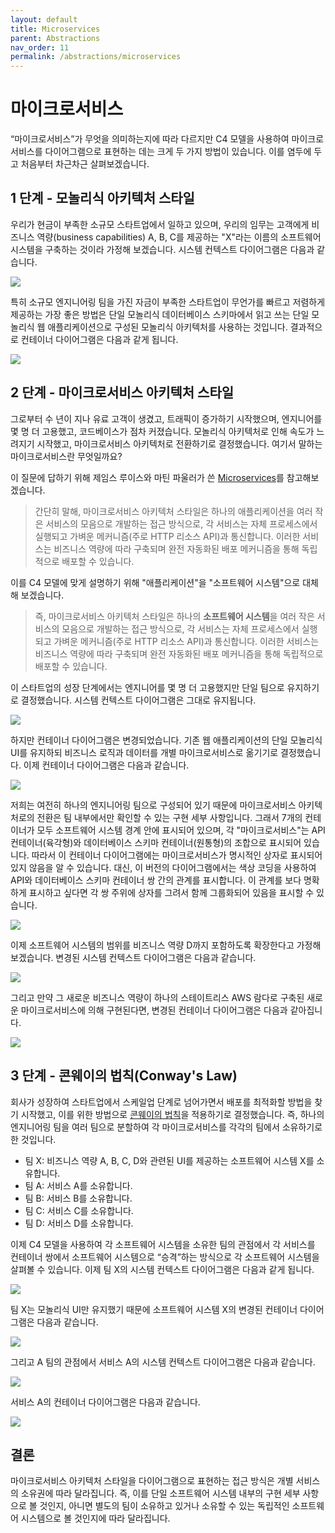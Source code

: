 ```yaml
---
layout: default
title: Microservices
parent: Abstractions
nav_order: 11
permalink: /abstractions/microservices
---
```


# 마이크로서비스

“마이크로서비스”가 무엇을 의미하는지에 따라 다르지만 C4 모델을 사용하여 마이크로서비스를 다이어그램으로 표현하는 데는 크게 두 가지 방법이 있습니다. 이를 염두에 두고 처음부터 차근차근 살펴보겠습니다.

## 1 단계 - 모놀리식 아키텍처 스타일

<!--"비즈니스 기능(business function)"과 구분되어야 하기 때문에 "비즈니스 역량(business capabilities))으로 번역하였습니다. 또한 비즈니스 모델과 관련된 글들에서 "비즈니스 역량"으로 번역되고 있었습니다.
참고: https://bizzdesign.com/blog/why-business-capabilities-are-key-in-business-architecture/-->

우리가 현금이 부족한 소규모 스타트업에서 일하고 있으며, 우리의 임무는 고객에게 비즈니스 역량(business capabilities) A, B, C를 제공하는 "X"라는 이름의 소프트웨어 시스템을 구축하는 것이라 가정해 보겠습니다. 시스템 컨텍스트 다이어그램은 다음과 같습니다.

[![](../images/microservices/1.png)](../images/microservices/1.png)

특히 소규모 엔지니어링 팀을 가진 자금이 부족한 스타트업이 무언가를 빠르고 저렴하게 제공하는 가장 좋은 방법은 단일 모놀리식 데이터베이스 스키마에서 읽고 쓰는 단일 모놀리식 웹 애플리케이션으로 구성된 모놀리식 아키텍처를 사용하는 것입니다. 결과적으로 컨테이너 다이어그램은 다음과 같게 됩니다.

[![](../images/microservices/2.png)](../images/microservices/2.png)

## 2 단계 - 마이크로서비스 아키텍처 스타일

그로부터 수 년이 지나 유료 고객이 생겼고, 트래픽이 증가하기 시작했으며, 엔지니어를 몇 명 더 고용했고, 코드베이스가 점차 커졌습니다. 모놀리식 아키텍처로 인해 속도가 느려지기 시작했고, 마이크로서비스 아키텍처로 전환하기로 결정했습니다. 여기서 말하는 마이크로서비스란 무엇일까요?

이 질문에 답하기 위해 제임스 루이스와 마틴 파울러가 쓴 [Microservices](https://martinfowler.com/articles/microservices.html)를 참고해보겠습니다.

> 간단히 말해, 마이크로서비스 아키텍처 스타일은 하나의 애플리케이션을 여러 작은 서비스의 모음으로 개발하는 접근 방식으로, 각 서비스는 자체 프로세스에서 실행되고 가벼운 메커니즘(주로 HTTP 리소스 API)과 통신합니다. 이러한 서비스는 비즈니스 역량에 따라 구축되며 완전 자동화된 배포 메커니즘을 통해 독립적으로 배포할 수 있습니다.

이를 C4 모델에 맞게 설명하기 위해 "애플리케이션"을 "소프트웨어 시스템"으로 대체해 보겠습니다.

> 즉, 마이크로서비스 아키텍처 스타일은 하나의 **소프트웨어 시스템**을 여러 작은 서비스의 모음으로 개발하는 접근 방식으로, 각 서비스는 자체 프로세스에서 실행되고 가벼운 메커니즘(주로 HTTP 리소스 API)과 통신합니다. 이러한 서비스는 비즈니스 역량에 따라 구축되며 완전 자동화된 배포 메커니즘을 통해 독립적으로 배포할 수 있습니다.

이 스타트업의 성장 단계에서는 엔지니어를 몇 명 더 고용했지만 단일 팀으로 유지하기로 결정했습니다. 시스템 컨텍스트 다이어그램은 그대로 유지됩니다.

[![](../images/microservices/3.png)](../images/microservices/3.png)

하지만 컨테이너 다이어그램은 변경되었습니다. 기존 웹 애플리케이션의 단일 모놀리식 UI를 유지하되 비즈니스 로직과 데이터를 개별 마이크로서비스로 옮기기로 결정했습니다. 이제 컨테이너 다이어그램은 다음과 같습니다.

[![](../images/microservices/4.png)](../images/microservices/4.png)

저희는 여전히 하나의 엔지니어링 팀으로 구성되어 있기 때문에 마이크로서비스 아키텍처로의 전환은 팀 내부에서만 확인할 수 있는 구현 세부 사항입니다. 그래서 7개의 컨테이너가 모두 소프트웨어 시스템 경계 안에 표시되어 있으며, 각 "마이크로서비스"는 API 컨테이너(육각형)와 데이터베이스 스키마 컨테이너(원통형)의 조합으로 표시되어 있습니다.
따라서 이 컨테이너 다이어그램에는 마이크로서비스가 명시적인 상자로 표시되어 있지 않음을 알 수 있습니다.
대신, 이 버전의 다이어그램에서는 색상 코딩을 사용하여 API와 데이터베이스 스키마 컨테이너 쌍 간의 관계를 표시합니다. 이 관계를 보다 명확하게 표시하고 싶다면 각 쌍 주위에 상자를 그려서 함께 그룹화되어 있음을 표시할 수 있습니다.

[![](../images/microservices/5.png)](../images/microservices/5.png)

이제 소프트웨어 시스템의 범위를 비즈니스 역량 D까지 포함하도록 확장한다고 가정해 보겠습니다.
변경된 시스템 컨텍스트 다이어그램은 다음과 같습니다.

[![](../images/microservices/6.png)](../images/microservices/6.png)

그리고 만약 그 새로운 비즈니스 역량이 하나의 스테이트리스 AWS 람다로 구축된 새로운 마이크로서비스에 의해 구현된다면, 변경된 컨테이너 다이어그램은 다음과 같아집니다.

[![](../images/microservices/7.png)](../images/microservices/7.png)

## 3 단계 - 콘웨이의 법칙(Conway's Law)

회사가 성장하여 스타트업에서 스케일업 단계로 넘어가면서 배포를 최적화할 방법을 찾기 시작했고, 이를 위한 방법으로 [콘웨이의 법칙](https://en.wikipedia.org/wiki/Conway%27s_law)을 적용하기로 결정했습니다.
즉, 하나의 엔지니어링 팀을 여러 팀으로 분할하여 각 마이크로서비스를 각각의 팀에서 소유하기로 한 것입니다.

- 팀 X: 비즈니스 역량 A, B, C, D와 관련된 UI를 제공하는 소프트웨어 시스템 X를 소유합니다.
- 팀 A: 서비스 A를 소유합니다.
- 팀 B: 서비스 B를 소유합니다.
- 팀 C: 서비스 C를 소유합니다.
- 팀 D: 서비스 D를 소유합니다.

이제 C4 모델을 사용하여 각 소프트웨어 시스템을 소유한 팀의 관점에서 각 서비스를 컨테이너 쌍에서 소프트웨어 시스템으로 “승격”하는 방식으로 각 소프트웨어 시스템을 살펴볼 수 있습니다. 이제 팀 X의 시스템 컨텍스트 다이어그램은 다음과 같게 됩니다.

[![](../images/microservices/8.png)](../images/microservices/8.png)

팀 X는 모놀리식 UI만 유지했기 때문에 소프트웨어 시스템 X의 변경된 컨테이너 다이어그램은 다음과 같습니다.

[![](../images/microservices/9.png)](../images/microservices/9.png)

그리고 A 팀의 관점에서 서비스 A의 시스템 컨텍스트 다이어그램은 다음과 같습니다.

[![](../images/microservices/10.png)](../images/microservices/10.png)

서비스 A의 컨테이너 다이어그램은 다음과 같습니다.

[![](../images/microservices/11.png)](../images/microservices/11.png)

## 결론

마이크로서비스 아키텍처 스타일을 다이어그램으로 표현하는 접근 방식은 개별 서비스의 소유권에 따라 달라집니다. 즉, 이를 단일 소프트웨어 시스템 내부의 구현 세부 사항으로 볼 것인지, 아니면 별도의 팀이 소유하고 있거나 소유할 수 있는 독립적인 소프트웨어 시스템으로 볼 것인지에 따라 달라집니다.
